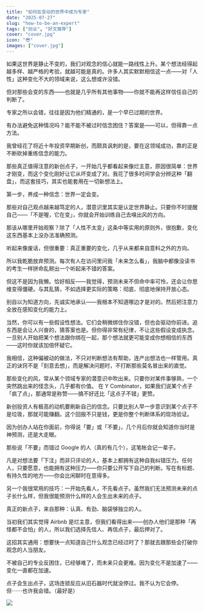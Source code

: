 ```yaml
---
title: "如何在变动的世界中成为专家"
date: "2025-07-27"
slug: "how-to-be-an-expert"
tags: ["创业", "好文推荐"]
cover: "cover.jpg"
icon: "😎"
images: ["cover.jpg"]
---
```

如果这世界是静止不变的，我们对观念的信心就能一路线性上升。某个想法经得起越多样、越严格的考验，就越可能是真的。许多人其实默默相信这一点——对「人性」这种变化不大的领域来说，这么想或许没错。



但对那些会变的东西——也就是几乎所有其他事物——你就不能再这样信任自己的判断了。



专家之所以会错，往往是因为他们精通的，是一个早已过期的世界。



有办法避免这种情况吗？能不能不被过时信念困住？答案是——可以，但得靠一点方法。



我曾经花了将近十年投资早期新创，而颇具讽刺的是，要在这领域成功，靠的正是不断砍掉重练信念的能力。



那些真正值得注意的新创点子，一开始几乎都看起来像烂主意，原因很简单：世界才刚变，而这个变化刚好让它从坏变成了对。我花了很多时间学会分辨这种「翻盘」，而这套技巧，其实也能套用在一切新想法上。



第一步，养成一种信念：世界一定会变。



那些对自己观点越来越笃定的人，潜意识里其实是认定世界静止。只要你不时提醒自己——「不是喔，它在变」，你就会开始训练自己去嗅出风的方向。



那该从哪里开始观察？除了「人性不太变」这条中等实用的原则外，很抱歉，变化这东西基本上没办法准确预测。



听起来像废话，但很重要：真正重要的变化，几乎从来都来自意料之外的方向。



所以我乾脆放弃预测。每次有人在访问里问我「未来怎么看」，我脑中都像没读书的考生一样拼命乱掰出一个听起来不错的答案。



但这不是因为我懒。恰好相反——我觉得，预测未来不但命中率可怜，还会让你思维变得僵硬。与其乱猜，不如选择更实际的策略：彻底、彻底地保持开放心态。



别自以为知道方向，先诚实地承认——我根本不知道哪边才是对的。然后把注意力全放在感知变化的能力上。



当然，你可以有一些假设性想法。它们会稍微绑住你没错，但也会驱动你前进。追东西是会让人兴奋的，猜答案也是。但你得非常有纪律，不让这些假设变成执念。
一旦别人开始把某个想法跟你绑在一起，那个想法就更可能变成你想相信的东西——这时你就该加倍怀疑它。



我相信，这种偏被动的做法，不只对判断想法有帮助，连产出想法也一样管用。真正的诀窍不是「刻意去想」，而是解决问题时，不打断那些莫名冒出来的直觉。



那些变化的风，常从某个领域专家的潜意识中吹出来。只要你对某件事够熟，一个突然跳出来的怪念头，几乎都有价值。
在 Y Combinator，如果我们说某个点子「疯了点」，那通常是称赞——搞不好还比「这点子不错」更赞。



新创投资人有极高的动机要刷新自己的信念。只要比别人早一步意识到某个点子不是垃圾，那就可能赚翻。这个回报不只是钱，更是你整个判断体系的现场验证。



因为创办人站在你面前，你得说「要」或「不要」，几个月后你就会知道你当时是神预测，还是大走眼。



那些说「不要」而错过 Google 的人（真的有几个），这笔帐会记一辈子。



凡是对想法要「下注」而非只评论的人，基本上都拥有这种自我纠错压力。任何人，只要愿意，也能拥有这种压力——你只要公开写下自己的判断。写在有标题、有持久性的地方——你会比闲聊时在意得多。



另一个我很常用的技巧：一开始先看人，不先看点子。虽然我们无法预测未来的点子长什么样，但我很能预测什么样的人会生出未来的点子。



真正的新点子，来自那种：认真、有劲、脑袋够独立的人。



当初我们其实觉得 Airbnb 是烂主意，但我们看得出来——创办人他们是那种「再怪都不会怕」的人，所以我们选择先信人、再信点子，最后押对了。



这招其实通用：想要快一点知道自己什么观念已经过时了？那就去跟那些会打破你观念的人当朋友。



不被自己的专业反困住，已经够难了，而未来只会更难。因为变化不是加速了——变化一直都在加速。



点子会生出点子，这场连锁反应从旧石器时代就没停过。我不认为它会停。
但⋯⋯也许我会错。（最好是）




![](https://prod-files-secure.s3.us-west-2.amazonaws.com/112d0858-5090-4d34-a606-b75eb8d65fd2/46476355-9cf3-4e99-9b7a-3531bc426380/1000202064.png?X-Amz-Algorithm=AWS4-HMAC-SHA256&X-Amz-Content-Sha256=UNSIGNED-PAYLOAD&X-Amz-Credential=ASIAZI2LB466Y7ZGQ5FX%2F20250925%2Fus-west-2%2Fs3%2Faws4_request&X-Amz-Date=20250925T091356Z&X-Amz-Expires=3600&X-Amz-Security-Token=IQoJb3JpZ2luX2VjEOj%2F%2F%2F%2F%2F%2F%2F%2F%2F%2FwEaCXVzLXdlc3QtMiJHMEUCIQCePsLibHx5rtjJ3bgdKYVkZKycV32HSCOMJVVug0xTVAIgZlIKo2bqnyM0Lg9ZQmVK3BwIu4NGr%2FcVaIItam%2BBzEYq%2FwMIcRAAGgw2Mzc0MjMxODM4MDUiDBiV3A7nzo3qO0PkgircA7%2FN0eUlZp3SkaDntOaQPJOKuSbP7MjnSVviWQ%2BemjyjMWWoaRe6KtDj80WENbXfaKRVNW2vK%2BHB69Lx3a2WvSnaYRmcNZ96pwtJ8Ul8Y3lrvKD%2BaTBxPdxPQIfQnPfIPZWS9ezbFBr9GxhLTzKrFj4HiNYqMSw7GvAKTj9PI%2FCuGzJPMl3M2q%2FW%2F%2BalnFIhGc3sfq32VOr0ImSt4QY0zTv%2FHG%2Bydop%2BcxtYO5fobDRMMTxvWtrWD82WWVYb6T2Rzt04xQQ6i2lqVvdsXr8c90H7Nu8eU2KSVSh6F1rar5sSrElKFIzYnBTp1mVpF1oH74zd2WjwIZMT2VyXdoLFYnC6KmcO1qWo%2Bx2WHgc3GQBlA8QvRip8Xjc3WGbdsYckVOOush5hizsmhOuyRZ%2FiLEbViGJqY5jEKQWjNA3Bs%2BdprC7v3hOUQqMgDnjVTA%2F%2FXOPbIprA4F0bLQ3vnS4p0L4%2B5zkLIs%2F%2BGbC4yIxBQAgjY9Z%2FO%2FEXxWdfeKx6Hvm0NwxLPj0HlUP07QptrlKoAqvKQjIjc%2BXWbmnjo2IKeF%2BOoErsWBDSAdSgCeKJ25pcS8GE%2F%2F%2B1YgnuJY9vk08xrnYA2Peag6jjNDvsqx2M%2F%2BMt9zYAYvrrzjYF0awoMK3y08YGOqUBR42pqSBt3oRdlh8VEhA%2BOdxFI67tQAKvv%2BNtIEnSxi0w9wCSU84QO7prMgG77%2B%2BrFqvjmhbK9MLfK3DznuLCf3WjPvEM3NW5WCkWAKbGEQrepuQaC4IeUyfkQEHm173SrfqHx%2BQcLyiaUPMB%2F9ZM8%2BFp8HGkCMYtFtdzkrrpz1Dj8H8FA2TPpsxOfmO2KZqjGx3aiOSDwvo73xu8OL%2B6WK1mB35d&X-Amz-Signature=342e8c7289f69a5dbae35b170a084812cb2e60d03ffc11f28dde52bf6979c667&X-Amz-SignedHeaders=host&x-amz-checksum-mode=ENABLED&x-id=GetObject)

